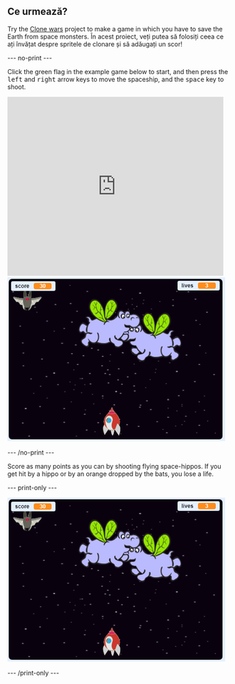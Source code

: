 ## Ce urmează?

Try the [Clone wars](https://projects.raspberrypi.org/en/projects/clone-wars?utm_source=pathway&utm_medium=whatnext&utm_campaign=projects) project to make a game in which you have to save the Earth from space monsters. În acest proiect, veți putea să folosiți ceea ce ați învățat despre spritele de clonare și să adăugați un scor!

\--- no-print \---

Click the green flag in the example game below to start, and then press the <kbd>left</kbd> and <kbd>right</kbd> arrow keys to move the spaceship, and the <kbd>space</kbd> key to shoot.

<div class="scratch-preview">
  <iframe allowtransparency="true" width="485" height="402" src="https://scratch.mit.edu/projects/embed/276887163/?autostart=false" frameborder="0" scrolling="no"></iframe>
  <img src="images/clone-showcase.png">
</div>

\--- /no-print \---

Score as many points as you can by shooting flying space-hippos. If you get hit by a hippo or by an orange dropped by the bats, you lose a life.

\--- print-only \---

![desc](images/clone-showcase.png)

\--- /print-only \---